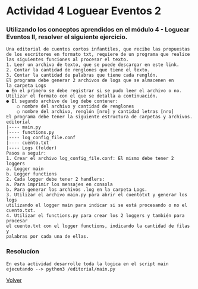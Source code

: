 # Actividad 4 Loguear Eventos 2

### Utilizando los conceptos aprendidos en el módulo 4 - Loguear Eventos II, resolver el siguiente ejercicio.

    Una editorial de cuentos cortos infantiles, que recibe las propuestas
    de los escritores en formato txt, requiere de un programa que realice
    las siguientes funciones al procesar el texto.
    1. Leer un archivo de texto, que se puede descargar en este link.
    2. Contar la cantidad de renglones que tiene el texto.
    3. Contar la cantidad de palabras que tiene cada renglón.
    El programa debe generar 2 archivos de logs que se almacenen en
    la carpeta Logs
    ● En el primero se debe registrar si se pudo leer el archivo o no.
    Utilizar el formato con el que se detalla a continuación.
    ● El segundo archivo de log debe contener:
        ○ nombre del archivo y cantidad de renglones
        ○ nombre del archivo, renglón [nro] y cantidad letras [nro]
    El programa debe tener la siguiente estructura de carpetas y archivos.
    editorial
    |---- main.py
    |---- functions.py
    |---- log_config_file.conf
    |---- cuento.txt
    |---- Logs (folder)
    Pasos a seguir:
    1. Crear el archivo log_config_file.conf: El mismo debe tener 2 loggers
    a. Logger main
    b. Logger functions
    2. Cada logger debe tener 2 handlers:
    a. Para imprimir los mensajes en consola
    b. Para generar los archivos .log en la carpeta Logs.
    3. Utilizar el archivo main.py para abrir el cuentotxt y generar los logs
    utilizando el logger main para indicar si se está procesando o no el
    cuento.txt.
    4. Utilizar el functions.py para crear los 2 loggers y también para procesar
    el cuento.txt con el logger functions, indicando la cantidad de filas y
    palabras por cada una de ellas.

### Resolucíon
`En esta actividad desarrolle toda la logica en el script main ejecutando --> python3 /editorial/main.py`

[Volver](../)